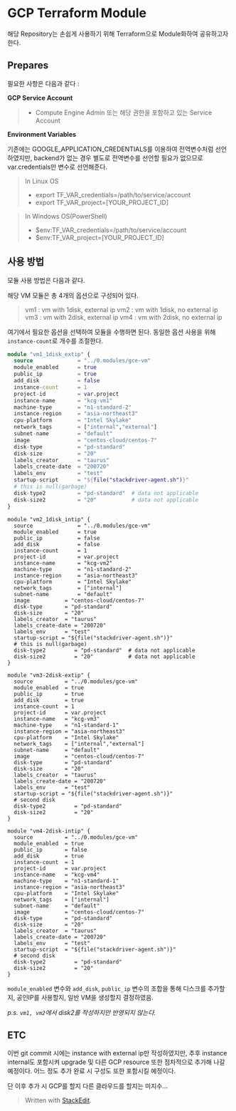 ﻿
# GCP Terraform Module

  

해당 Repository는 손쉽게 사용하기 위해 Terraform으로 Module화하여 공유하고자 한다.
  

## Prepares

  

필요한 사항은 다음과 같다 :

  

**GCP Service Account**

>  - Compute Engine Admin 또는 해당 권한을 포함하고 있는 Service Account

  

**Environment Variables**

기존에는 GOOGLE_APPLICATION_CREDENTIALS를 이용하여 전역변수처럼 선언하였지만, backend가 없는 경우 별도로 전역변수를 선언할 필요가 없으므로 var.credentials만 변수로 선언해준다.
> In Linux OS
>  - export TF_VAR_credentials=/path/to/service/account
>  - export TF_VAR_project=[YOUR_PROJECT_ID]

> In Windows OS(PowerShell)
>  - $env:TF_VAR_credentials=/path/to/service/account
>  - $env:TF_VAR_project=[YOUR_PROJECT_ID]




## 사용 방법
모듈 사용 방법은 다음과 같다.

해당 VM 모듈은 총 4개의 옵션으로 구성되어 있다.
> vm1 : vm with 1disk, external ip
> vm2 : vm with 1disk, no external ip
> vm3 : vm with 2disk, external ip
> vm4 : vm with 2disk, no external ip

여기에서 필요한 옵션을 선택하여 모듈을 수행하면 된다.
동일한 옵션 사용을 위해 `instance-count`로 개수를 조절한다.

```terraform module
module "vm1_1disk_extip" {
  source              = "../0.modules/gce-vm"
  module_enabled      = true
  public_ip           = true
  add_disk            = false
  instance-count      = 1
  project-id          = var.project
  instance-name       = "kcg-vm1"
  machine-type        = "n1-standard-2"
  instance-region     = "asia-northeast3"
  cpu-platform        = "Intel Skylake"
  network_tags        = ["internal","external"]
  subnet-name         = "default"
  image               = "centos-cloud/centos-7"
  disk-type           = "pd-standard"
  disk-size           = "20"
  labels_creator      = "taurus"
  labels_create-date  = "200720"
  labels_env          = "test"
  startup-script      = "${file("stackdriver-agent.sh")}"
  # this is null(garbage)
  disk-type2          = "pd-standard"  # data not applicable
  disk-size2          = "20"           # data not applicable
}
```
```
module "vm2_1disk_intip" {
  source              = "../0.modules/gce-vm"
  module_enabled      = true
  public_ip           = false
  add_disk            = false
  instance-count      = 1
  project-id          = var.project
  instance-name       = "kcg-vm2"
  machine-type        = "n1-standard-2"
  instance-region     = "asia-northeast3"
  cpu-platform        = "Intel Skylake"
  network_tags        = ["internal"]
  subnet-name         = "default"
  image           = "centos-cloud/centos-7"
  disk-type       = "pd-standard"
  disk-size       = "20"
  labels_creator  = "taurus"
  labels_create-date = "200720"
  labels_env      = "test"
  startup-script = "${file("stackdriver-agent.sh")}"
  # this is null(garbage)
  disk-type2         = "pd-standard"  # data not applicable
  disk-size2         = "20"           # data not applicable
}
```
```
module "vm3-2disk-extip" {
  source          = "../0.modules/gce-vm"
  module_enabled  = true
  public_ip       = true
  add_disk        = true
  instance-count  = 1
  project-id      = var.project
  instance-name   = "kcg-vm3"
  machine-type    = "n1-standard-1"
  instance-region = "asia-northeast3"
  cpu-platform    = "Intel Skylake"
  network_tags    = ["internal","external"]
  subnet-name     = "default"
  image           = "centos-cloud/centos-7"
  disk-type       = "pd-standard"
  disk-size       = "20"
  labels_creator  = "taurus"
  labels_create-date = "200720"
  labels_env      = "test"
  startup-script = "${file("stackdriver-agent.sh")}"
  # second disk
  disk-type2         = "pd-standard"
  disk-size2         = "20"
}
```
```
module "vm4-2disk-intip" {
  source          = "../0.modules/gce-vm"
  module_enabled  = true
  public_ip       = false
  add_disk        = true
  instance-count  = 1
  project-id      = var.project
  instance-name   = "kcg-vm4"
  machine-type    = "n1-standard-1"
  instance-region = "asia-northeast3"
  cpu-platform    = "Intel Skylake"
  network_tags    = ["internal"]
  subnet-name     = "default"
  image           = "centos-cloud/centos-7"
  disk-type       = "pd-standard"
  disk-size       = "20"
  labels_creator  = "taurus"
  labels_create-date = "200720"
  labels_env      = "test"
  startup-script  = "${file("stackdriver-agent.sh")}"
  # second disk
  disk-type2         = "pd-standard"
  disk-size2         = "20"
}
```
`module_enabled` 변수와 `add_disk`, `public_ip` 변수의 조합을 통해 디스크를 추가할지, 공인IP를 사용할지, 일반 VM을 생성할지 결정하였음.

_p.s. `vm1, vm2`에서 disk2를 작성하지만 반영되지 않는다._

## ETC
  
  이번 git commit 시에는 instance with external ip만 작성하였지만, 추후 instance internal도 포함시켜 upgrade 및 다른 GCP resource 또한 점차적으로 추가해 나갈 예정이다.
  어느 정도 추가 완료 시 구성도 또한 포함시킬 예정이다.

단 이후 추가 시 GCP를 할지 다른 클라우드를 할지는 미지수...
  

> Written with [StackEdit](https://stackedit.io/).
